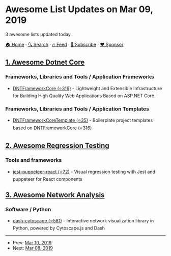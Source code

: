 # Awesome List Updates on Mar 09, 2019

3 awesome lists updated today.

[🏠 Home](/README.md) · [🔍 Search](https://www.trackawesomelist.com/search/) · [🔥 Feed](https://www.trackawesomelist.com/rss.xml) · [📮 Subscribe](https://trackawesomelist.us17.list-manage.com/subscribe?u=d2f0117aa829c83a63ec63c2f&id=36a103854c) · [❤️  Sponsor](https://github.com/sponsors/theowenyoung)



## [1. Awesome Dotnet Core](/content/thangchung/awesome-dotnet-core/README.md)

### Frameworks, Libraries and Tools / Application Frameworks

*   [DNTFrameworkCore (⭐316)](https://github.com/rabbal/DNTFrameworkCore) - Lightweight and Extensible Infrastructure for Building High Quality Web Applications Based on ASP.NET Core.

### Frameworks, Libraries and Tools / Application Templates

*   [DNTFrameworkCoreTemplate (⭐35)](https://github.com/rabbal/DNTFrameworkCoreTemplate) - Boilerplate project templates based on [DNTFrameworkCore (⭐316)](https://github.com/rabbal/DNTFrameworkCore)

## [2. Awesome Regression Testing](/content/mojoaxel/awesome-regression-testing/README.md)

### Tools and frameworks

*   [jest-puppeteer-react (⭐72)](https://github.com/Hapag-Lloyd/jest-puppeteer-react) - Visual regression testing with Jest and puppeteer for React components

## [3. Awesome Network Analysis](/content/briatte/awesome-network-analysis/README.md)

### Software / Python

*   [dash-cytoscape (⭐581)](https://github.com/plotly/dash-cytoscape) - Interactive network visualization library in Python, powered by Cytoscape.js and Dash

---

- Prev: [Mar 10, 2019](/content/2019/03/10/README.md)
- Next: [Mar 08, 2019](/content/2019/03/08/README.md)